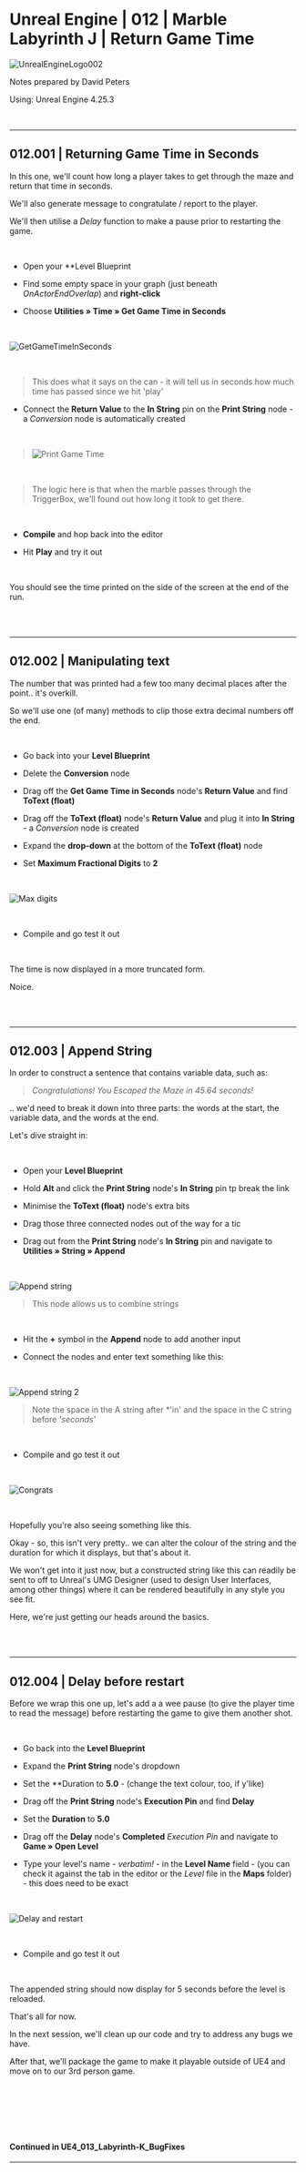 # Unreal Engine | 012 | Marble Labyrinth J | Return Game Time

![UnrealEngineLogo002](https://user-images.githubusercontent.com/36719180/90347960-a4e68900-e087-11ea-9349-f5a59105b4d2.png)


Notes prepared by David Peters

Using: Unreal Engine 4.25.3 

<br>

---

## 012.001 | Returning Game Time in Seconds

In this one, we'll count how long a player takes to get through the maze and return that time in seconds.

We'll also generate message to congratulate / report to the player.

We'll then utilise a *Delay* function to make a pause prior to restarting the game.

<br>

- Open your **Level Blueprint

- Find some empty space in your graph (just beneath *OnActorEndOverlap*) and **right-click**

- Choose **Utilities » Time » Get Game Time in Seconds**

<br>

![GetGameTimeInSeconds](https://user-images.githubusercontent.com/36719180/93316628-9515bc80-f860-11ea-99ff-f037ccd2bd9e.png)

<br>

> This does what it says on the can - it will tell us in seconds how much time has passed since we hit 'play'

- Connect the **Return Value** to the **In String** pin on the **Print String** node - a *Conversion* node is automatically created

<br>

> ![Print Game Time](https://user-images.githubusercontent.com/36719180/93317246-57fdfa00-f861-11ea-8e00-5cff934ece56.png)

<br>

> The logic here is that when the marble passes through the TriggerBox, we'll found out how long it took to get there.

<br>

- **Compile** and hop back into the editor

- Hit **Play** and try it out

<br>

You should see the time printed on the side of the screen at the end of the run.

<br><br>

---

## 012.002 | Manipulating text

The number that was printed had a few too many decimal places after the point.. it's overkill.

So we'll use one (of many) methods to clip those extra decimal numbers off the end.

<br>

- Go back into your **Level Blueprint**

- Delete the **Conversion** node

- Drag off the **Get Game Time in Seconds** node's **Return Value** and find **ToText (float)**

- Drag off the **ToText (float)** node's **Return Value** and plug it into **In String** - a *Conversion* node is created

- Expand the **drop-down** at the bottom of the **ToText (float)** node

- Set **Maximum Fractional Digits** to **2**

<br>

![Max digits](https://user-images.githubusercontent.com/36719180/93319441-fa1ee180-f863-11ea-9c57-e0fa6214a019.png)

<br>

- Compile and go test it out

<br>

The time is now displayed in a more truncated form.

Noice.

<br><br>

---

## 012.003 | Append String

In order to construct a sentence that contains variable data, such as:

>*Congratulations! You Escaped the Maze in 45.64 seconds!*

.. we'd need to break it down into three parts: the words at the start, the variable data, and the words at the end.

Let's dive straight in:

<br>

- Open your **Level Blueprint**

- Hold **Alt** and click the **Print String** node's **In String** pin tp break the link

- Minimise the **ToText (float)** node's extra bits

- Drag those three connected nodes out of the way for a tic

- Drag out from the **Print String** node's **In String** pin and navigate to **Utilities » String » Append**

<br>

![Append string](https://user-images.githubusercontent.com/36719180/93324345-dd85a800-f869-11ea-8987-3ec37e21f9e9.png)

> This node allows us to combine strings

<br>

- Hit the **+** symbol in the **Append** node to add another input

- Connect the nodes and enter text something like this:

<br>

![Append string 2](https://user-images.githubusercontent.com/36719180/93325059-d27f4780-f86a-11ea-9283-3340fd789489.png)

> Note the space in the A string after *'in' and the space in the C string before *'seconds'*

<br>

- Compile and go test it out

<br>

![Congrats](https://user-images.githubusercontent.com/36719180/93325370-56d1ca80-f86b-11ea-800d-bc45af6011e9.png)

<br>

Hopefully you're also seeing something like this.

Okay - so, this isn't very pretty.. we can alter the colour of the string and the duration for which it displays, but that's about it.

We won't get into it just now, but a constructed string like this can readily be sent to off to Unreal's UMG Designer (used to design User Interfaces, among other things) where it can be rendered beautifully in any style you see fit.

Here, we're just getting our heads around the basics.

<br><br>

---

## 012.004 | Delay before restart

Before we wrap this one up, let's add a a wee pause (to give the player time to read the message) before restarting the game to give them another shot.

<br>

- Go back into the **Level Blueprint**

- Expand the **Print String** node's dropdown

- Set the **Duration to **5.0** - (change the text colour, too, if y'like)

- Drag off the **Print String** node's **Execution Pin** and find **Delay**

- Set the **Duration** to **5.0**

- Drag off the **Delay** node's **Completed** *Execution Pin* and navigate to **Game » Open Level**

- Type your level's name - *verbatim!* - in the **Level Name** field - (you can check it against the tab in the editor or the *Level* file in the **Maps** folder) - this does need to be exact

<br>

![Delay and restart](https://user-images.githubusercontent.com/36719180/93327740-e167f900-f86e-11ea-9d44-7cbcb4cde667.png)

<br>

- Compile and go test it out

<br>

The appended string should now display for 5 seconds before the level is reloaded.

That's all for now.

In the next session, we'll clean up our code and try to address any bugs we have.

After that, we'll package the game to make it playable outside of UE4 and move on to our 3rd person game.

<br><br>

<br><br>

#### Continued in UE4_013_Labyrinth-K_BugFixes

---





